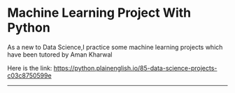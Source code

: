 # Machine Learning Project With Python
As a new to Data Science,I practice some machine learning projects which have been tutored by Aman Kharwal

Here is the link: https://python.plainenglish.io/85-data-science-projects-c03c8750599e

----
